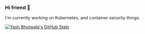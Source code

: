 ### Hi friend 👋

I'm currently working on Kubernetes, and container security things.


<a href="https://github.com/yashbhutwala">
  <img align="center" src="https://github-readme-stats.vercel.app/api?username=yashbhutwala&show_icons=true&include_all_commits=true&count_private=true&theme=dark" alt="Yash Bhutwala's GitHub Stats" />
</a>

<!--
NOTE: Top languages does not indicate my skill level or my preference, it's a GitHub metric of which languages I have the most code on GitHub.
<a href="https://github.com/yashbhutwala">
  <img align="center" src="https://github-readme-stats.vercel.app/api/top-langs/?username=yashbhutwala&layout=compact&theme=dark" />
</a>
-->


<!--
**yashbhutwala/yashbhutwala** is a ✨ _special_ ✨ repository because its `README.md` (this file) appears on your GitHub profile.

Here are some ideas to get you started:

- 🔭 I’m currently working on ...
- 🌱 I’m currently learning ...
- 👯 I’m looking to collaborate on ...
- 🤔 I’m looking for help with ...
- 💬 Ask me about ...
- 📫 How to reach me: ...
- 😄 Pronouns: ...
- ⚡ Fun fact: ...
-->
